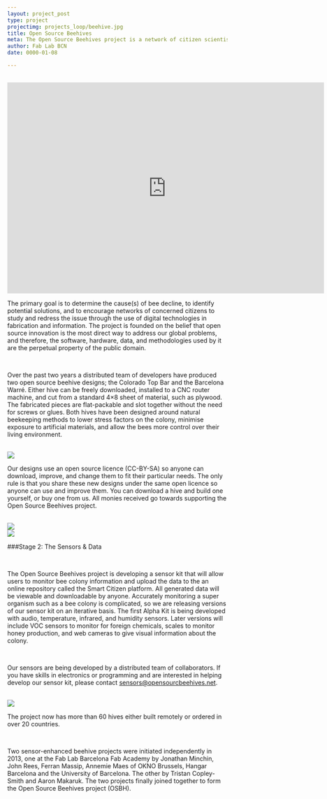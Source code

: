 ```yaml
---
layout: project_post
type: project
projectimg: projects_loop/beehive.jpg
title: Open Source Beehives
meta: The Open Source Beehives project is a network of citizen scientists tracking bee decline. We use sensor enhanced beehives and data science to study honeybee colonies throughout the world. All of our technology and methods, are documented and made openly available for anyone to use.
author: Fab Lab BCN
date: 0000-01-08

---
```

<br>

<iframe src="https://player.vimeo.com/video/79178831" width="725" height="483" frameborder="0" webkitallowfullscreen mozallowfullscreen allowfullscreen></iframe>


<br>

The primary goal is to determine the cause(s) of bee decline, to identify potential solutions, and to encourage networks of concerned citizens to study and redress the issue through the use of digital technologies in fabrication and information. The project is founded on the belief that open source innovation is the most direct way to address our global problems, and therefore, the software, hardware, data, and methodologies used by it are the perpetual property of the public domain.

<br>

Over the past two years a distributed team of developers have produced two open source beehive designs; the Colorado Top Bar and the Barcelona Warré.  Either hive can be freely downloaded, installed to a CNC router machine, and cut from a standard 4×8 sheet of material, such as plywood. The fabricated pieces are flat-packable and slot together without the need for screws or glues.  Both hives have been designed around natural beekeeping methods to lower stress factors on the colony, minimise exposure to artificial materials, and allow the bees more control over their living environment.

<br>

<img src="{{site.baseurl}}{{ site.url }}/img/projects/open_source_beehives/1.jpg">

<br>

Our designs use an open source licence (CC-BY-SA) so anyone can download, improve, and change them to fit their particular needs. The only rule is that you share these new designs under the same open licence so anyone can use and improve them. You can download a hive and build one yourself, or buy one from us.  All monies received go towards supporting the Open Source Beehives project.

<br>

<img src="{{site.baseurl}}{{ site.url }}/img/projects/open_source_beehives/2.jpg">

<br>

<img src="{{site.baseurl}}{{ site.url }}/img/projects/open_source_beehives/3.jpg">

<br>

###Stage 2: The Sensors & Data

<br>

The Open Source Beehives project is developing a sensor kit that will allow users to monitor bee colony information and upload the data to the an online repository called the Smart Citizen platform. All generated data will be viewable and downloadable by anyone.  Accurately monitoring a super organism such as a bee colony is complicated, so we are releasing versions of our sensor kit on an iterative basis. The first Alpha Kit is being developed with audio, temperature, infrared, and humidity sensors. Later versions will include VOC sensors to monitor for foreign chemicals, scales to monitor honey production, and web cameras to give visual information about the colony.

<br>

Our sensors are being developed by a distributed team of collaborators. If you have skills in electronics or programming and are interested in helping develop our sensor kit, please contact sensors@opensourcbeehives.net.

<br>

<img src="{{site.baseurl}}{{ site.url }}/img/projects/open_source_beehives/4.jpg">

<br>

The project now has more than 60 hives either built remotely or ordered in over 20 countries.

<br>


Two sensor-enhanced beehive projects were initiated independently in 2013, one at the Fab Lab Barcelona Fab Academy by Jonathan Minchin, John Rees, Ferran Massip, Annemie Maes of OKNO Brussels, Hangar Barcelona and the University of Barcelona. The other by Tristan Copley-Smith and Aaron Makaruk. The two projects finally joined together to form the Open Source Beehives project (OSBH).